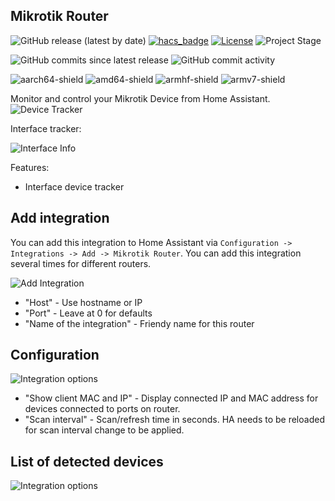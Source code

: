 ## Mikrotik Router
![GitHub release (latest by date)](https://img.shields.io/github/v/release/tomaae/homeassistant-mikrotik_router?style=plastic)
[![hacs_badge](https://img.shields.io/badge/HACS-Custom-orange.svg?style=plastic)](https://github.com/custom-components/hacs)
[![License](https://img.shields.io/github/license/tomaae/homeassistant-mikrotik_router?style=plastic)](LICENSE.md)
![Project Stage](https://img.shields.io/badge/project%20stage-development-yellow.svg?style=plastic)

![GitHub commits since latest release](https://img.shields.io/github/commits-since/tomaae/homeassistant-mikrotik_router/latest?style=plastic)
![GitHub commit activity](https://img.shields.io/github/commit-activity/m/tomaae/homeassistant-mikrotik_router?style=plastic)

![aarch64-shield](https://img.shields.io/badge/aarch64-yes-green.svg?style=plastic)
![amd64-shield](https://img.shields.io/badge/amd64-yes-green.svg?style=plastic)
![armhf-shield](https://img.shields.io/badge/armhf-yes-green.svg?style=plastic)
![armv7-shield](https://img.shields.io/badge/armv7-yes-green.svg?style=plastic)

Monitor and control your Mikrotik Device from Home Assistant.
![Device Tracker](https://raw.githubusercontent.com/tomaae/homeassistant-mikrotik_router/master/docs/assets/images/ui/device_tracker.png)

Interface tracker:

![Interface Info](https://raw.githubusercontent.com/tomaae/homeassistant-mikrotik_router/master/docs/assets/images/ui/interface.png)

Features:
 * Interface device tracker

## Add integration
You can add this integration to Home Assistant via `Configuration -> Integrations -> Add -> Mikrotik Router`. You can add this integration several times for different routers.

![Add Integration](https://raw.githubusercontent.com/tomaae/homeassistant-mikrotik_router/master/docs/assets/images/ui/setup_integration.png)
* "Host" - Use hostname or IP
* "Port" - Leave at 0 for defaults
* "Name of the integration" - Friendy name for this router

## Configuration
![Integration options](https://raw.githubusercontent.com/tomaae/homeassistant-mikrotik_router/master/docs/assets/images/ui/integration_options.png)
* "Show client MAC and IP" - Display connected IP and MAC address for devices connected to ports on router.
* "Scan interval" - Scan/refresh time in seconds. HA needs to be reloaded for scan interval change to be applied.

## List of detected devices
![Integration options](https://raw.githubusercontent.com/tomaae/homeassistant-mikrotik_router/master/docs/assets/images/ui/integration_devices.png)
